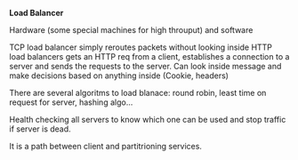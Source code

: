 **Load Balancer**

Hardware (some special machines for high throuput) and software 

TCP load balancer simply reroutes packets without looking inside 
HTTP load balancers gets an HTTP req from a client, establishes a connection to a server and sends the requests to the server. Can look inside message and make decisions based on anything inside (Cookie, headers)

There are several algoritms to load blanace: round robin, least time on request for server, hashing algo...

Health checking all servers to know which one can be used and stop traffic if server is dead. 

It is a path between client and partitrioning services. 